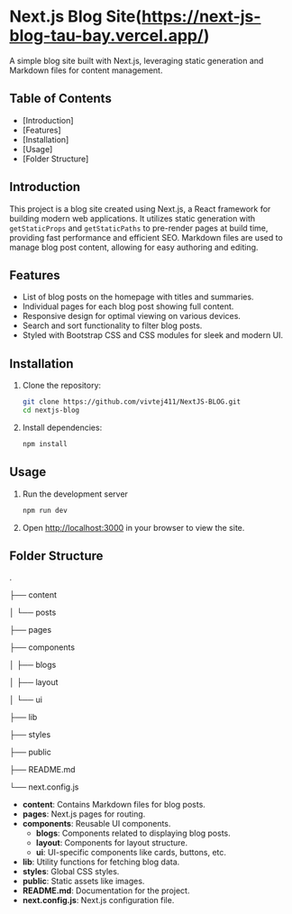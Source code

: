 # Next.js Blog Site(https://next-js-blog-tau-bay.vercel.app/)

A simple blog site built with Next.js, leveraging static generation and Markdown files for content management.

## Table of Contents

- [Introduction]
- [Features]
- [Installation]
- [Usage]
- [Folder Structure]

## Introduction

This project is a blog site created using Next.js, a React framework for building modern web applications. It utilizes static generation with `getStaticProps` and `getStaticPaths` to pre-render pages at build time, providing fast performance and efficient SEO. Markdown files are used to manage blog post content, allowing for easy authoring and editing.

## Features

- List of blog posts on the homepage with titles and summaries.
- Individual pages for each blog post showing full content.
- Responsive design for optimal viewing on various devices.
- Search and sort functionality to filter blog posts.
- Styled with Bootstrap CSS and CSS modules for sleek and modern UI.

## Installation

1. Clone the repository:

   ```bash
   git clone https://github.com/vivtej411/NextJS-BLOG.git
   cd nextjs-blog
   
2. Install dependencies:

   ```bash
   npm install

## Usage

1. Run the development server

   ```bash
   npm run dev

2. Open [http://localhost:3000](http://localhost:3000) in your browser to view the site.

## Folder Structure

.

├── content

│ └── posts

├── pages

├── components

│ ├── blogs

│ ├── layout

│ └── ui

├── lib

├── styles

├── public

├── README.md

└── next.config.js


- **content**: Contains Markdown files for blog posts.
- **pages**: Next.js pages for routing.
- **components**: Reusable UI components.
  - **blogs**: Components related to displaying blog posts.
  - **layout**: Components for layout structure.
  - **ui**: UI-specific components like cards, buttons, etc.
- **lib**: Utility functions for fetching blog data.
- **styles**: Global CSS styles.
- **public**: Static assets like images.
- **README.md**: Documentation for the project.
- **next.config.js**: Next.js configuration file.


